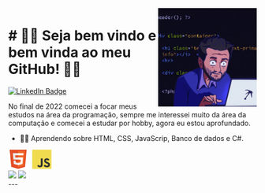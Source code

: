 
<img src= "giphy.gif" width= "200px" align= "right">
<h1># 🐱‍👤 Seja bem vindo e bem vinda ao meu GitHub! 🐱‍👤</h1>


<div id="badges">
  <a href = "https://www.linkedin.com/in/giovanna-correia-tonetto-536897255/">
    <img src="https://img.shields.io/badge/LinkedIn-blue?style=for-the-badge&logo=linkedin&logoColor=white" target="_blank" rel="external" alt="LinkedIn Badge"/>
  </a>
 
</div>

No final de 2022 comecei a focar meus estudos na área da programação, sempre me interessei muito da área da computação e comecei a estudar por hobby, agora eu estou aprofundado.

- 👩‍💻 Aprendendo sobre HTML, CSS, JavaScrip, Banco de dados e C#.



<div>
  <img src="https://github.com/devicons/devicon/blob/master/icons/html5/html5-original.svg" title="HTML5" alt="HTML" width="40" height="40"/>&nbsp;
  <img src="https://github.com/devicons/devicon/blob/master/icons/javascript/javascript-original.svg" title="JavaScript" alt="JavaScript" width="40" height="40"/>&nbsp;
</div>

<div align = "left">
<img height = "200em" src="https://github-readme-stats.vercel.app/api/top-langs/?username=Tonetto17&show_icons=true&theme=darkt&count_private=true"/>
<img height = "200em" src="https://github-readme-stats.vercel.app/api?username=Tonetto17&show_icons=true&show_icons=true&theme=cobalt&count_private=true" />
</div>
---


